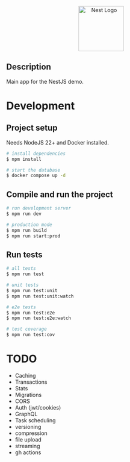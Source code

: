 <p align="center">
  <a href="http://nestjs.com/" target="blank"><img src="https://nestjs.com/img/logo-small.svg" width="120" alt="Nest Logo" /></a>
</p>

## Description

Main app for the NestJS demo.

# Development

## Project setup

Needs NodeJS 22+ and Docker installed.

```bash
# install dependencies
$ npm install

# start the database
$ docker compose up -d
```

## Compile and run the project

```bash
# run development server
$ npm run dev

# production mode
$ npm run build
$ npm run start:prod
```

## Run tests

```bash
# all tests
$ npm run test

# unit tests
$ npm run test:unit
$ npm run test:unit:watch

# e2e tests
$ npm run test:e2e
$ npm run test:e2e:watch

# test coverage
$ npm run test:cov
```

# TODO

- Caching
- Transactions
- Stats
- Migrations
- CORS
- Auth (jwt/cookies)
- GraphQL
- Task scheduling
- versioning
- compression
- file upload
- streaming
- gh actions
